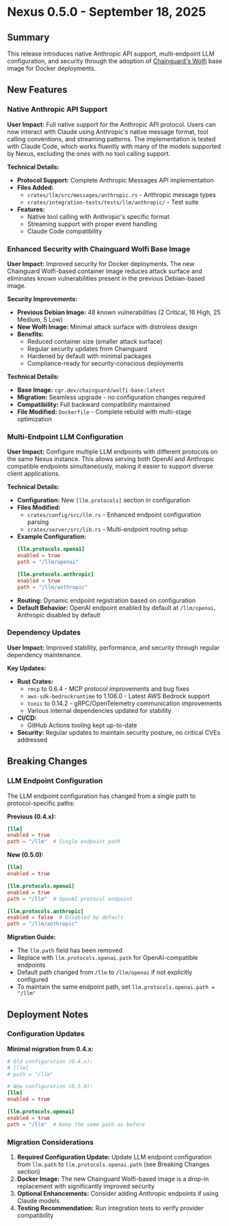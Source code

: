 # Nexus 0.5.0 - September 18, 2025

## Summary

This release introduces native Anthropic API support, multi-endpoint LLM configuration, and security through the adoption of [Chainguard's Wolfi](https://www.chainguard.dev/unchained/introducing-wolfi-the-first-linux-un-distro-designed-for-securing-the-software-supply-chain) base image for Docker deployments.

## New Features

### Native Anthropic API Support

**User Impact:** Full native support for the Anthropic API protocol. Users can now interact with Claude using Anthropic's native message format, tool calling conventions, and streaming patterns. The implementation is tested with Claude Code, which works fluently with many of the models supported by Nexus, excluding the ones with no tool calling support.

**Technical Details:**
- **Protocol Support:** Complete Anthropic Messages API implementation
- **Files Added:**
  - `crates/llm/src/messages/anthropic.rs` - Anthropic message types
  - `crates/integration-tests/tests/llm/anthropic/` - Test suite
- **Features:**
  - Native tool calling with Anthropic's specific format
  - Streaming support with proper event handling
  - Claude Code compatibility

### Enhanced Security with Chainguard Wolfi Base Image

**User Impact:** Improved security for Docker deployments. The new Chainguard Wolfi-based container image reduces attack surface and eliminates known vulnerabilities present in the previous Debian-based image.

**Security Improvements:**
- **Previous Debian Image:** 48 known vulnerabilities (2 Critical, 16 High, 25 Medium, 5 Low)
- **New Wolfi Image:** Minimal attack surface with distroless design
- **Benefits:**
  - Reduced container size (smaller attack surface)
  - Regular security updates from Chainguard
  - Hardened by default with minimal packages
  - Compliance-ready for security-conscious deployments

**Technical Details:**
- **Base Image:** `cgr.dev/chainguard/wolfi-base:latest`
- **Migration:** Seamless upgrade - no configuration changes required
- **Compatibility:** Full backward compatibility maintained
- **File Modified:** `Dockerfile` - Complete rebuild with multi-stage optimization

### Multi-Endpoint LLM Configuration

**User Impact:** Configure multiple LLM endpoints with different protocols on the same Nexus instance. This allows serving both OpenAI and Anthropic compatible endpoints simultaneously, making it easier to support diverse client applications.

**Technical Details:**
- **Configuration:** New `[llm.protocols]` section in configuration
- **Files Modified:**
  - `crates/config/src/llm.rs` - Enhanced endpoint configuration parsing
  - `crates/server/src/lib.rs` - Multi-endpoint routing setup
- **Example Configuration:**
  ```toml
  [llm.protocols.openai]
  enabled = true
  path = "/llm/openai"

  [llm.protocols.anthropic]
  enabled = true
  path = "/llm/anthropic"
  ```
- **Routing:** Dynamic endpoint registration based on configuration
- **Default Behavior:** OpenAI endpoint enabled by default at `/llm/openai`, Anthropic disabled by default

### Dependency Updates

**User Impact:** Improved stability, performance, and security through regular dependency maintenance.

**Key Updates:**
- **Rust Crates:**
  - `rmcp` to 0.6.4 - MCP protocol improvements and bug fixes
  - `aws-sdk-bedrockruntime` to 1.106.0 - Latest AWS Bedrock support
  - `tonic` to 0.14.2 - gRPC/OpenTelemetry communication improvements
  - Various internal dependencies updated for stability
- **CI/CD:**
  - GitHub Actions tooling kept up-to-date
- **Security:** Regular updates to maintain security posture, no critical CVEs addressed

## Breaking Changes

### LLM Endpoint Configuration

The LLM endpoint configuration has changed from a single path to protocol-specific paths:

**Previous (0.4.x):**
```toml
[llm]
enabled = true
path = "/llm"  # Single endpoint path
```

**New (0.5.0):**
```toml
[llm]
enabled = true

[llm.protocols.openai]
enabled = true
path = "/llm"  # OpenAI protocol endpoint

[llm.protocols.anthropic]
enabled = false  # Disabled by default
path = "/llm/anthropic"
```

**Migration Guide:**
- The `llm.path` field has been removed
- Replace with `llm.protocols.openai.path` for OpenAI-compatible endpoints
- Default path changed from `/llm` to `/llm/openai` if not explicitly configured
- To maintain the same endpoint path, set `llm.protocols.openai.path = "/llm"`

## Deployment Notes

### Configuration Updates

**Minimal migration from 0.4.x:**
```toml
# Old configuration (0.4.x):
# [llm]
# path = "/llm"

# New configuration (0.5.0):
[llm]
enabled = true

[llm.protocols.openai]
enabled = true
path = "/llm"  # Keep the same path as before
```

### Migration Considerations

1. **Required Configuration Update:** Update LLM endpoint configuration from `llm.path` to `llm.protocols.openai.path` (see Breaking Changes section)
2. **Docker Image:** The new Chainguard Wolfi-based image is a drop-in replacement with significantly improved security
3. **Optional Enhancements:** Consider adding Anthropic endpoints if using Claude models
4. **Testing Recommendation:** Run integration tests to verify provider compatibility
